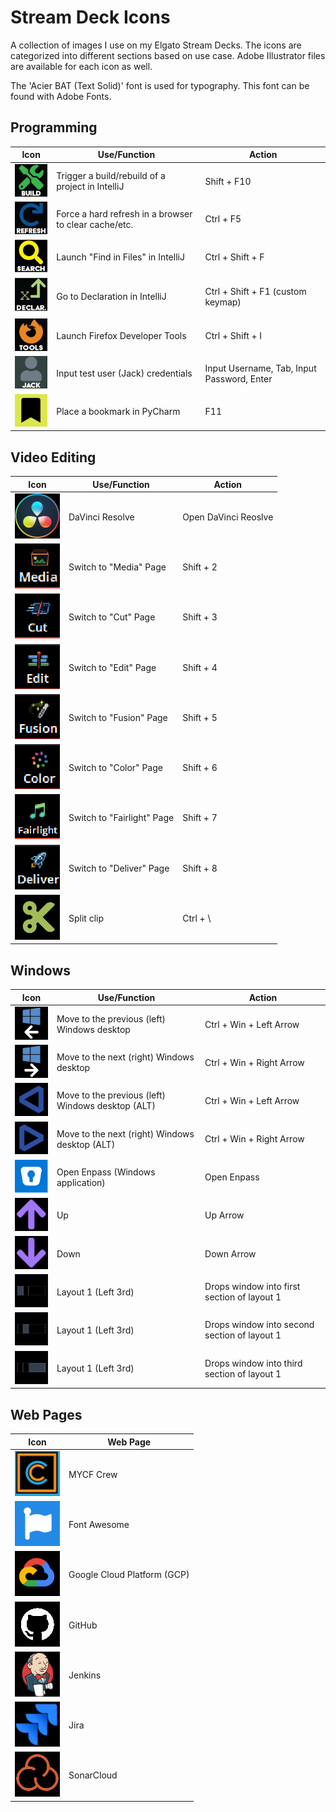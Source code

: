 # Stream Deck Icons
A collection of images I use on my Elgato Stream Decks. The icons are categorized into different sections based on use case. Adobe Illustrator files are available for each icon as well.

The 'Acier BAT (Text Solid)' font is used for typography. This font can be found with Adobe Fonts.

## Programming
| Icon | Use/Function | Action |
| ---- | ------------ | ------ |
| ![build.png](/programming/build.png) | Trigger a build/rebuild of a project in IntelliJ | Shift + F10 |
| ![refresh.png](/programming/refresh.png) | Force a hard refresh in a browser to clear cache/etc. | Ctrl + F5 |
| ![search.png](/programming/search.png) | Launch "Find in Files" in IntelliJ | Ctrl + Shift + F |
| ![declaration.png](/programming/declaration.png) | Go to Declaration in IntelliJ | Ctrl + Shift + F1 (custom keymap) |
| ![firefox-tools.png](/programming/firefox-tools.png) | Launch Firefox Developer Tools | Ctrl + Shift + I |
| ![jack.png](/programming/jack.png) | Input test user (Jack) credentials | Input Username, Tab, Input Password, Enter |
| <img src="programming/bookmark.png" alt="bookmark.png" style="width:73px;"/>| Place a bookmark in PyCharm | F11 |

## Video Editing
| Icon | Use/Function | Action |
| ---- | ------------ | ------ |
| ![resolve.png](/video-editing/resolve.png) | DaVinci Resolve | Open DaVinci Reoslve |
| ![media.png](/video-editing/media.png) | Switch to "Media" Page | Shift + 2 |
| ![cut.png](/video-editing/cut.png) | Switch to "Cut" Page | Shift + 3 |
| ![edit.png](/video-editing/edit.png) | Switch to "Edit" Page | Shift + 4 |
| ![fusion.png](/video-editing/fusion.png) | Switch to "Fusion" Page | Shift + 5 |
| ![color.png](/video-editing/color.png) | Switch to "Color" Page | Shift + 6 |
| ![fairlight.png](/video-editing/fairlight.png) | Switch to "Fairlight" Page | Shift + 7 |
| ![deliver.png](/video-editing/deliver.png) | Switch to "Deliver" Page | Shift + 8 |
| ![split.png](/video-editing/split.png) | Split clip | Ctrl + \ |

## Windows
| Icon | Use/Function | Action |
| ---- | ------------ | ------ |
| ![windows-left.png](/windows/windows-left.png) | Move to the previous (left) Windows desktop | Ctrl + Win + Left Arrow |
| ![windows-right.png](/windows/windows-right.png) | Move to the next (right) Windows desktop | Ctrl + Win + Right Arrow |
| <img src="windows/left.png" alt="left.png" style="width:73px;"/>| Move to the previous (left) Windows desktop (ALT) | Ctrl + Win + Left Arrow |
| <img src="windows/right.png" alt="right.png" style="width:73px;"/>| Move to the next (right) Windows desktop (ALT) | Ctrl + Win + Right Arrow |
| ![enpass.png](/windows/enpass.png) | Open Enpass (Windows application) | Open Enpass |
| ![up.png](/windows/up.png) | Up | Up Arrow |
| ![down.png](/windows/down.png) | Down | Down Arrow |
| <img src="windows/layout1_left_third.png" alt="layout1_left_third.png" style="width:73px;"/>| Layout 1 (Left 3rd) | Drops window into first section of layout 1 |
| <img src="windows/layout1_middle_third.png" alt="layout1_middle_third.png" style="width:73px;"/>| Layout 1 (Left 3rd) | Drops window into second section of layout 1 |
| <img src="windows/layout1_right_third.png" alt="layout1_rightt_third.png" style="width:73px;"/>| Layout 1 (Left 3rd) | Drops window into third section of layout 1 |


## Web Pages
| Icon | Web Page |
| ---- | -------- |
| ![crew.png](/webpages/crew.png) | MYCF Crew |
| ![font-awesome.png](/webpages/font-awesome.png) | Font Awesome |
| ![gcp.png](/webpages/gcp.png) | Google Cloud Platform (GCP) |
| ![github.png](/webpages/github.png) | GitHub |
| ![jenkins.png](/webpages/jenkins.png) | Jenkins |
| ![jira.png](/webpages/jira.png) | Jira |
| ![sonarcloud.png](/webpages/sonarcloud.png) | SonarCloud |
